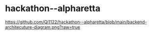 # hackathon--alpharetta

https://github.com/Qi1122/hackathon--alpharetta/blob/main/backend-architecuture-diagram.png?raw=true